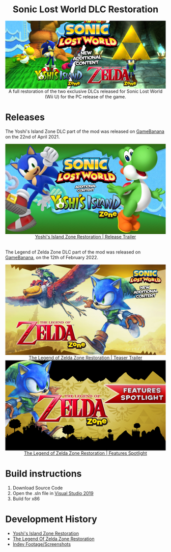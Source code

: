 <div align="center">
	<h1>Sonic Lost World DLC Restoration</h1>
	<img src="./Assets/Thumb.png" align="center" />
	<br/>
A full restoration of the two exclusive DLCs released for Sonic Lost World (Wii U) for the PC release of the game.
</div>

# Releases
The Yoshi's Island Zone DLC part of the mod was released on [GameBanana](https://gamebanana.com/maps/351033) on the 22nd of April 2021.<br/>
<div align="center">
	<a href="https://www.youtube.com/watch?v=S9FxpRoQ3Gk"><img src="./Assets/Yoshi-Trailer.jpg" align="center" width=700/></a>
	<br/>
<a href="https://www.youtube.com/watch?v=S9FxpRoQ3Gk">Yoshi's Island Zone Restoration | Release Trailer</a>
</div><br/>

The Legend of Zelda Zone DLC part of the mod was released on [GameBanana](https://gamebanana.com/mods/351033), on the 12th of February 2022.<br/>
<div align="center">
	<a href="https://www.youtube.com/watch?v=gzpvNMKdbBo"><img src="./Assets/Zelda-Teaser.jpg" align="center" width=700/></a>
	<br/>
<a href="https://www.youtube.com/watch?v=gzpvNMKdbBo">The Legend of Zelda Zone Restoration | Teaser Trailer</a>
</div>

<div align="center">
	<a href="https://www.youtube.com/watch?v=s-giYNQen64"><img src="./Assets/Zelda-Spotlight.png" align="center" width=700/></a>
	<br/>
<a href="https://www.youtube.com/watch?v=s-giYNQen64">The Legend of Zelda Zone Restoration | Features Spotlight</a>
</div>


# Build instructions
1. Download Source Code
2. Open the .sln file in [Visual Studio 2019](https://visualstudio.microsoft.com/vs/)
3. Build for x86

# Development History
* [Yoshi's Island Zone Restoration](https://docs.google.com/document/d/1yLKBPN8I4dA7MJn7u8-5A4sXsgcAkKY-UC2aK8UPErk) <br/>
* [The Legend Of Zelda Zone Restoration](https://docs.google.com/document/d/1MTlpraSOfCykVJbVetNH_hBIz9IREforyNx9XlHfZOA) <br/>
* [Indev Footage/Screenshots](https://drive.google.com/drive/u/3/folders/1TupnkD7I2dIztUaOiDBbTHBqVEkx3U7W) <br/>
